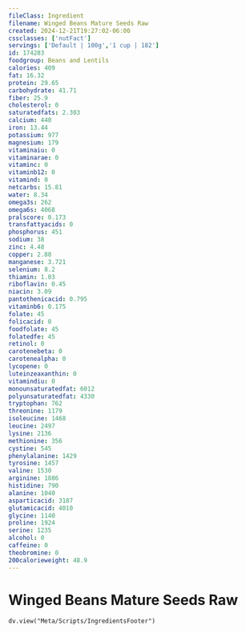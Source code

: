 ```yaml
---
fileClass: Ingredient
filename: Winged Beans Mature Seeds Raw
created: 2024-12-21T19:27:02-06:00
cssclasses: ['nutFact']
servings: ['Default | 100g','1 cup | 182']
id: 174283
foodgroup: Beans and Lentils
calories: 409
fat: 16.32
protein: 29.65
carbohydrate: 41.71
fiber: 25.9
cholesterol: 0
saturatedfats: 2.303
calcium: 440
iron: 13.44
potassium: 977
magnesium: 179
vitaminaiu: 0
vitaminarae: 0
vitaminc: 0
vitaminb12: 0
vitamind: 0
netcarbs: 15.81
water: 8.34
omega3s: 262
omega6s: 4068
pralscore: 0.173
transfattyacids: 0
phosphorus: 451
sodium: 38
zinc: 4.48
copper: 2.88
manganese: 3.721
selenium: 8.2
thiamin: 1.03
riboflavin: 0.45
niacin: 3.09
pantothenicacid: 0.795
vitaminb6: 0.175
folate: 45
folicacid: 0
foodfolate: 45
folatedfe: 45
retinol: 0
carotenebeta: 0
carotenealpha: 0
lycopene: 0
luteinzeaxanthin: 0
vitamindiu: 0
monounsaturatedfat: 6012
polyunsaturatedfat: 4330
tryptophan: 762
threonine: 1179
isoleucine: 1468
leucine: 2497
lysine: 2136
methionine: 356
cystine: 545
phenylalanine: 1429
tyrosine: 1457
valine: 1530
arginine: 1886
histidine: 790
alanine: 1040
asparticacid: 3187
glutamicacid: 4010
glycine: 1140
proline: 1924
serine: 1235
alcohol: 0
caffeine: 0
theobromine: 0
200calorieweight: 48.9
---
```


# Winged Beans Mature Seeds Raw

```dataviewjs
dv.view("Meta/Scripts/IngredientsFooter")
```